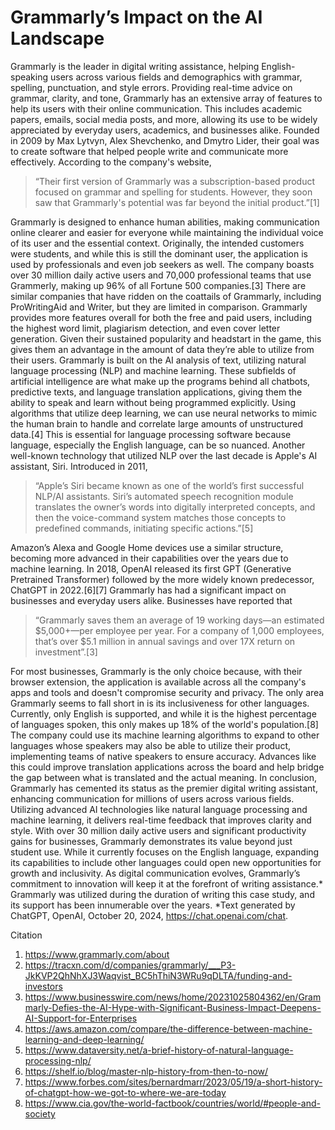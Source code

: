 # Grammarly’s Impact on the AI Landscape

Grammarly is the leader in digital writing assistance, helping English-speaking users across various fields and demographics with grammar, spelling, punctuation, and style errors. Providing real-time advice on grammar, clarity, and tone, Grammarly has an extensive array of features to help its users with their online communication. This includes academic papers, emails, social media posts, and more, allowing its use to be widely appreciated by everyday users, academics, and businesses alike. Founded in 2009 by Max Lytvyn, Alex Shevchenko, and Dmytro Lider, their goal was to create software that helped people write and communicate more effectively. According to the company's website, 
>
>“Their first version of Grammarly was a subscription-based product focused on grammar and spelling for students. However, they soon saw that Grammarly's potential was far beyond the initial product.”[1]
>
Grammarly is designed to enhance human abilities, making communication online clearer and easier for everyone while maintaining the individual voice of its user and the essential context. Originally, the intended customers were students, and while this is still the dominant user, the application is used by professionals and even job seekers as well. The company boasts over 30 million daily active users and 70,000 professional teams that use Grammerly, making up 96% of all Fortune 500 companies.[3] There are similar companies that have ridden on the coattails of Grammarly, including ProWritingAid and Writer, but they are limited in comparison. Grammarly provides more features overall for both the free and paid users, including the highest word limit, plagiarism detection, and even cover letter generation. Given their sustained popularity and headstart in the game, this gives them an advantage in the amount of data they’re able to utilize from their users.
	Grammarly is built on the AI analysis of text, utilizing natural language processing (NLP) and machine learning. These subfields of artificial intelligence are what make up the programs behind all chatbots, predictive texts, and language translation applications, giving them the ability to speak and learn without being programmed explicitly. Using algorithms that utilize deep learning, we can use neural networks to mimic the human brain to handle and correlate large amounts of unstructured data.[4] This is essential for language processing software because language, especially the English language, can be so nuanced. Another well-known technology that utilized NLP over the last decade is Apple's AI assistant, Siri. Introduced in 2011, 
>
>“Apple’s Siri became known as one of the world’s first successful NLP/AI assistants. Siri’s automated speech recognition module translates the owner’s words into digitally interpreted concepts, and then the voice-command system matches those concepts to predefined commands, initiating specific actions.”[5]
>
Amazon’s Alexa and Google Home devices use a similar structure, becoming more advanced in their capabilities over the years due to machine learning. In 2018, OpenAI released its first GPT (Generative Pretrained Transformer) followed by the more widely known predecessor, ChatGPT in 2022.[6][7] 
	Grammarly has had a significant impact on businesses and everyday users alike. Businesses have reported that 
>
>“Grammarly saves them an average of 19 working days—an estimated $5,000+—per employee per year. For a company of 1,000 employees, that’s over $5.1 million in annual savings and over 17X return on investment”.[3]
>
For most businesses, Grammarly is the only choice because, with their browser extension, the application is available across all the company's apps and tools and doesn't compromise security and privacy. The only area Grammarly seems to fall short in is its inclusiveness for other languages. Currently, only English is supported, and while it is the highest percentage of languages spoken, this only makes up 18% of the world's population.[8] The company could use its machine learning algorithms to expand to other languages whose speakers may also be able to utilize their product, implementing teams of native speakers to ensure accuracy. Advances like this could improve translation applications across the board and help bridge the gap between what is translated and the actual meaning. 
In conclusion, Grammarly has cemented its status as the premier digital writing assistant, enhancing communication for millions of users across various fields. Utilizing advanced AI technologies like natural language processing and machine learning, it delivers real-time feedback that improves clarity and style. With over 30 million daily active users and significant productivity gains for businesses, Grammarly demonstrates its value beyond just student use. While it currently focuses on the English language, expanding its capabilities to include other languages could open new opportunities for growth and inclusivity. As digital communication evolves, Grammarly’s commitment to innovation will keep it at the forefront of writing assistance.* Grammarly was utilized during the duration of writing this case study, and its support has been innumerable over the years. 
*Text generated by ChatGPT, OpenAI, October 20, 2024, https://chat.openai.com/chat.

Citation 
1. https://www.grammarly.com/about
2. https://tracxn.com/d/companies/grammarly/___P3-JkKVP2QhNhXJ3Waqvist_BC5hThiN3WRu9qDLTA/funding-and-investors 
3. https://www.businesswire.com/news/home/20231025804362/en/Grammarly-Defies-the-AI-Hype-with-Significant-Business-Impact-Deepens-AI-Support-for-Enterprises 
4. https://aws.amazon.com/compare/the-difference-between-machine-learning-and-deep-learning/ 
5. https://www.dataversity.net/a-brief-history-of-natural-language-processing-nlp/ 
6. https://shelf.io/blog/master-nlp-history-from-then-to-now/ 
7. https://www.forbes.com/sites/bernardmarr/2023/05/19/a-short-history-of-chatgpt-how-we-got-to-where-we-are-today
8. https://www.cia.gov/the-world-factbook/countries/world/#people-and-society 
